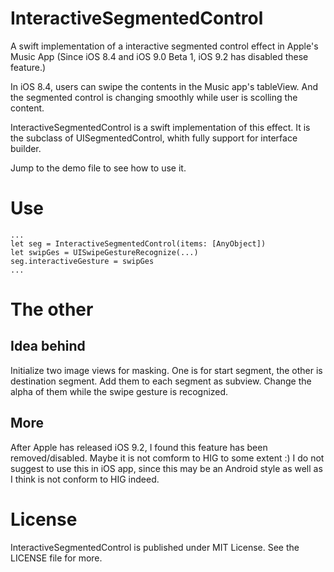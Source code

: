 # InteractiveSegmentedControl
A swift implementation of a interactive segmented control effect in Apple's Music App (Since iOS 8.4 and iOS 9.0 Beta 1, iOS 9.2 has disabled these feature.)

In iOS 8.4, users can swipe the contents in the Music app's tableView. And the segmented control is changing smoothly while user is scolling the content.

InteractiveSegmentedControl is a swift implementation of this effect. It is the subclass of UISegmentedControl, whith fully support for interface builder.

Jump to the demo file to see how to use it.

# Use

```
...
let seg = InteractiveSegmentedControl(items: [AnyObject])
let swipGes = UISwipeGestureRecognize(...)
seg.interactiveGesture = swipGes
...
```

# The other

## Idea behind

Initialize two image views for masking. One is for start segment, the other is destination segment. Add them to each segment as subview. Change the alpha of them while the swipe gesture is recognized.

## More

After Apple has released iOS 9.2, I found this feature has been removed/disabled. Maybe it is not comform to HIG to some extent :) 
I do not suggest to use this in iOS app, since this may be an Android style as well as I think is not conform to HIG indeed.

# License
InteractiveSegmentedControl is published under MIT License. See the LICENSE file for more.
